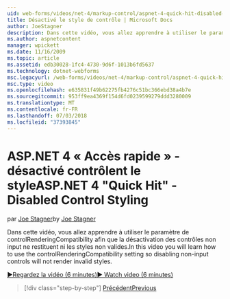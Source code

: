 ```yaml
---
uid: web-forms/videos/net-4/markup-control/aspnet-4-quick-hit-disabled-control-styling
title: Désactivé le style de contrôle | Microsoft Docs
author: JoeStagner
description: Dans cette vidéo, vous allez apprendre à utiliser le paramètre de controlRenderingCompatibility afin que la désactivation des contrôles non input ne restituent ni les styles non valides.
ms.author: aspnetcontent
manager: wpickett
ms.date: 11/16/2009
ms.topic: article
ms.assetid: edb30028-1fc4-4730-9d6f-1013b6fd5637
ms.technology: dotnet-webforms
msc.legacyurl: /web-forms/videos/net-4/markup-control/aspnet-4-quick-hit-disabled-control-styling
msc.type: video
ms.openlocfilehash: e635831f49b62275fb4276c51bc366ebd38a4b7e
ms.sourcegitcommit: 953ff9ea4369f154d6fd0239599279ddd3280009
ms.translationtype: MT
ms.contentlocale: fr-FR
ms.lasthandoff: 07/03/2018
ms.locfileid: "37393845"
---
```

<a name="aspnet-4-quick-hit---disabled-control-styling"></a><span data-ttu-id="a7b5e-103">ASP.NET 4 « Accès rapide » - désactivé contrôlent le style</span><span class="sxs-lookup"><span data-stu-id="a7b5e-103">ASP.NET 4 "Quick Hit" - Disabled Control Styling</span></span>
====================
<span data-ttu-id="a7b5e-104">par [Joe Stagner](https://github.com/JoeStagner)</span><span class="sxs-lookup"><span data-stu-id="a7b5e-104">by [Joe Stagner](https://github.com/JoeStagner)</span></span>

<span data-ttu-id="a7b5e-105">Dans cette vidéo, vous allez apprendre à utiliser le paramètre de controlRenderingCompatibility afin que la désactivation des contrôles non input ne restituent ni les styles non valides.</span><span class="sxs-lookup"><span data-stu-id="a7b5e-105">In this video you will learn how to use the controlRenderingCompatibility setting so disabling non-input controls will not render invalid styles.</span></span> 

[<span data-ttu-id="a7b5e-106">&#9654;Regardez la vidéo (6 minutes)</span><span class="sxs-lookup"><span data-stu-id="a7b5e-106">&#9654; Watch video (6 minutes)</span></span>](https://channel9.msdn.com/Blogs/ASP-NET-Site-Videos/aspnet-4-quick-hit-disabled-control-styling)

> [!div class="step-by-step"]
> [<span data-ttu-id="a7b5e-107">Précédent</span><span class="sxs-lookup"><span data-stu-id="a7b5e-107">Previous</span></span>](aspnet-4-quick-hit-hidden-field-divs.md)

